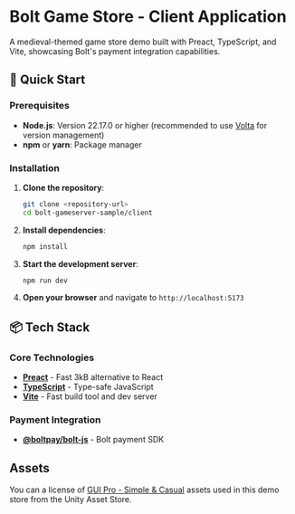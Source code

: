 # Bolt Game Store - Client Application

A medieval-themed game store demo built with Preact, TypeScript, and Vite, showcasing Bolt's payment integration capabilities.

## 🚀 Quick Start

### Prerequisites

- **Node.js**: Version 22.17.0 or higher (recommended to use [Volta](https://volta.sh/) for version management)
- **npm** or **yarn**: Package manager

### Installation

1. **Clone the repository**:

   ```bash
   git clone <repository-url>
   cd bolt-gameserver-sample/client
   ```

2. **Install dependencies**:

   ```bash
   npm install
   ```

3. **Start the development server**:

   ```bash
   npm run dev
   ```

4. **Open your browser** and navigate to `http://localhost:5173`

## 📦 Tech Stack

### Core Technologies

- **[Preact](https://preactjs.com/)** - Fast 3kB alternative to React
- **[TypeScript](https://www.typescriptlang.org/)** - Type-safe JavaScript
- **[Vite](https://vitejs.dev/)** - Fast build tool and dev server

### Payment Integration

- **[@boltpay/bolt-js](https://www.npmjs.com/package/@boltpay/bolt-js)** - Bolt payment SDK

## Assets

You can a license of [GUI Pro - Simple & Casual](https://assetstore.unity.com/packages/2d/gui/icons/gui-pro-simple-casual-203399) assets used in this demo store from the Unity Asset Store.
